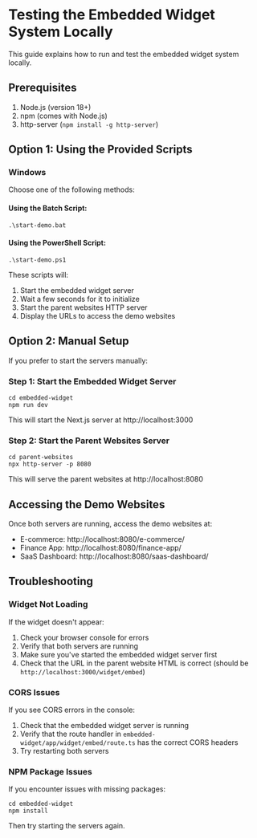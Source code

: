 # Testing the Embedded Widget System Locally

This guide explains how to run and test the embedded widget system locally.

## Prerequisites

1. Node.js (version 18+)
2. npm (comes with Node.js)
3. http-server (`npm install -g http-server`)

## Option 1: Using the Provided Scripts

### Windows

Choose one of the following methods:

#### Using the Batch Script:

```
.\start-demo.bat
```

#### Using the PowerShell Script:

```
.\start-demo.ps1
```

These scripts will:

1. Start the embedded widget server
2. Wait a few seconds for it to initialize
3. Start the parent websites HTTP server
4. Display the URLs to access the demo websites

## Option 2: Manual Setup

If you prefer to start the servers manually:

### Step 1: Start the Embedded Widget Server

```
cd embedded-widget
npm run dev
```

This will start the Next.js server at http://localhost:3000

### Step 2: Start the Parent Websites Server

```
cd parent-websites
npx http-server -p 8080
```

This will serve the parent websites at http://localhost:8080

## Accessing the Demo Websites

Once both servers are running, access the demo websites at:

- E-commerce: http://localhost:8080/e-commerce/
- Finance App: http://localhost:8080/finance-app/
- SaaS Dashboard: http://localhost:8080/saas-dashboard/

## Troubleshooting

### Widget Not Loading

If the widget doesn't appear:

1. Check your browser console for errors
2. Verify that both servers are running
3. Make sure you've started the embedded widget server first
4. Check that the URL in the parent website HTML is correct
   (should be `http://localhost:3000/widget/embed`)

### CORS Issues

If you see CORS errors in the console:

1. Check that the embedded widget server is running
2. Verify that the route handler in `embedded-widget/app/widget/embed/route.ts`
   has the correct CORS headers
3. Try restarting both servers

### NPM Package Issues

If you encounter issues with missing packages:

```
cd embedded-widget
npm install
```

Then try starting the servers again.
